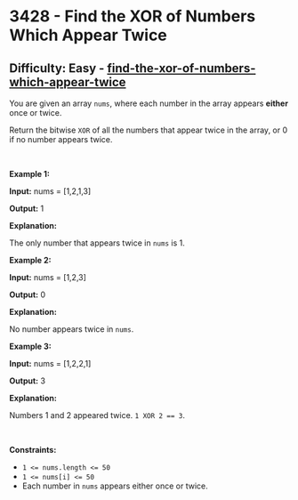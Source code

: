 <h1>3428 - Find the XOR of Numbers Which Appear Twice</h1><h2>Difficulty: Easy - <a href="https://leetcode.com/problems/find-the-xor-of-numbers-which-appear-twice/">find-the-xor-of-numbers-which-appear-twice</a></h2><p>You are given an array <code>nums</code>, where each number in the array appears <strong>either</strong><em> </em>once<em> </em>or<em> </em>twice.</p>

<p>Return the bitwise<em> </em><code>XOR</code> of all the numbers that appear twice in the array, or 0 if no number appears twice.</p>

<p>&nbsp;</p>
<p><strong class="example">Example 1:</strong></p>

<div class="example-block">
<p><strong>Input:</strong> <span class="example-io">nums = [1,2,1,3]</span></p>

<p><strong>Output:</strong> <span class="example-io">1</span></p>

<p><strong>Explanation:</strong></p>

<p>The only number that appears twice in&nbsp;<code>nums</code>&nbsp;is 1.</p>
</div>

<p><strong class="example">Example 2:</strong></p>

<div class="example-block">
<p><strong>Input:</strong> <span class="example-io">nums = [1,2,3]</span></p>

<p><strong>Output:</strong> <span class="example-io">0</span></p>

<p><strong>Explanation:</strong></p>

<p>No number appears twice in&nbsp;<code>nums</code>.</p>
</div>

<p><strong class="example">Example 3:</strong></p>

<div class="example-block">
<p><strong>Input:</strong> <span class="example-io">nums = [1,2,2,1]</span></p>

<p><strong>Output:</strong> <span class="example-io">3</span></p>

<p><strong>Explanation:</strong></p>

<p>Numbers 1 and 2 appeared twice. <code>1 XOR 2 == 3</code>.</p>
</div>

<p>&nbsp;</p>
<p><strong>Constraints:</strong></p>

<ul>
	<li><code>1 &lt;= nums.length &lt;= 50</code></li>
	<li><code>1 &lt;= nums[i] &lt;= 50</code></li>
	<li>Each number in <code>nums</code> appears either once or twice.</li>
</ul>
